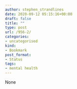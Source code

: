 ```yaml
---
author: stephen_strandlines
date: 2020-09-12 05:15:16+00:00
draft: false
title: ""
type: post
url: /956-2/
categories:
- uncategorised
kind:
- Bookmark
post_format:
- Status
tags:
- mental health
---
```


None
